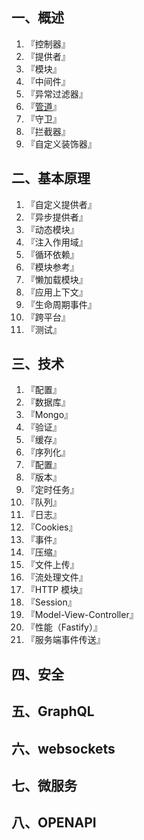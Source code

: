 
## 一、概述

1. 『控制器』
2. 『提供者』
3. 『模块』
4. 『中间件』
5. 『异常过滤器』
7. 『[管道](Pipes.md)』
8. 『守卫』
9. 『拦截器』
10. 『自定义装饰器』


## 二、基本原理

1. 『自定义提供者』
2. 『异步提供者』
3. 『动态模块』
4. 『注入作用域』
5. 『循环依赖』
6. 『模块参考』
7. 『懒加载模块』
8. 『应用上下文』
9. 『生命周期事件』
10. 『跨平台』
11. 『测试』

## 三、技术

1. 『配置』
2. 『数据库』
3. 『Mongo』
4. 『验证』
5. 『缓存』
6. 『序列化』
7. 『配置』
8. 『版本』
9. 『定时任务』
10. 『队列』
11. 『日志』
12. 『Cookies』
13. 『事件』
14. 『压缩』
15. 『文件上传』
16. 『流处理文件』
17. 『HTTP 模块』
18. 『Session』
19. 『Model-View-Controller』
20. 『性能（Fastify）』
21. 『服务端事件传送』

## 四、安全

## 五、GraphQL

## 六、websockets

## 七、微服务

## 八、OPENAPI




